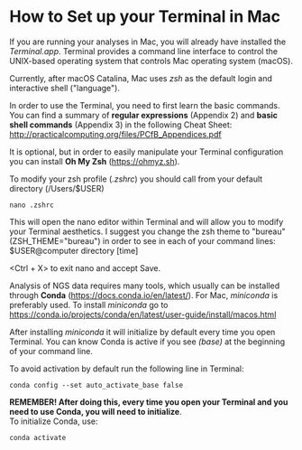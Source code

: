 # How to Set up your Terminal in Mac

If you are running your analyses in Mac, you will already have installed the _Terminal.app_. Terminal provides a command line interface to control the UNIX-based operating system that controls Mac operating system (macOS).<br/>

Currently, after macOS Catalina, Mac uses _zsh_ as the default login and interactive shell ("language").<br/>

In order to use the Terminal, you need to first learn the basic commands. You can find a summary of **regular expressions** (Appendix 2) and **basic shell commands** (Appendix 3) in the following Cheat Sheet:  
http://practicalcomputing.org/files/PCfB_Appendices.pdf

It is optional, but in order to easily manipulate your Terminal configuration you can install **Oh My Zsh** (https://ohmyz.sh).

To modify your zsh profile (_.zshrc_) you should call from your default directory (/Users/$USER)
````
nano .zshrc
````
This will open the nano editor within Terminal and will allow you to modify your Terminal aesthetics. I suggest you change the zsh theme to "bureau" (ZSH_THEME="bureau") in order to see in each of your command lines:<br/>
$USER@computer directory                [time]  

<Ctrl + X> to exit nano and accept Save.
 

Analysis of NGS data requires many tools, which usually can be installed through **Conda** (https://docs.conda.io/en/latest/). For Mac, _miniconda_ is preferably used. To install _miniconda_ go to https://conda.io/projects/conda/en/latest/user-guide/install/macos.html  
  

After installing _miniconda_ it will initialize by default every time you open Terminal. You can know Conda is active if you see _(base)_ at the beginning of your command line.

To avoid activation by default run the following line in Terminal:

````
conda config --set auto_activate_base false
````

**REMEMBER! After doing this, every time you open your Terminal and you need to use Conda, you will need to initialize**.  
To initialize Conda, use:
````
conda activate
````


